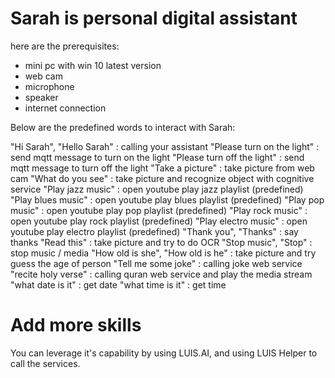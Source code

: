 # Sarah is personal digital assistant
here are the prerequisites:
* mini pc with win 10 latest version
* web cam
* microphone
* speaker
* internet connection

Below are the predefined words to interact with Sarah:

"Hi Sarah", "Hello Sarah" : calling your assistant
"Please turn on the light" : send mqtt message to turn on the light
"Please turn off the light"  : send mqtt message to turn off the light
"Take a picture"  : take picture from web cam
"What do you see"  : take picture and recognize object with cognitive service
"Play jazz music" : open youtube play jazz playlist (predefined)
"Play blues music"  : open youtube play blues playlist (predefined)
"Play pop music"  : open youtube play pop playlist (predefined)
"Play rock music"  : open youtube play rock playlist (predefined)
"Play electro music"  : open youtube play electro playlist (predefined)
"Thank you", "Thanks" : say thanks
"Read this"  : take picture and try to do OCR
"Stop music", "Stop"  : stop music / media
"How old is she", "How old is he"  : take picture and try guess the age of person
"Tell me some joke" : calling joke web service
"recite holy verse" : calling quran web service and play the media stream
"what date is it"  : get date
"what time is it"  : get time
# Add more skills
You can leverage it's capability by using LUIS.AI, and using LUIS Helper to call the services. 
